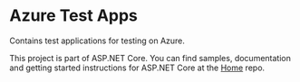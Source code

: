 Azure Test Apps
================

Contains test applications for testing on Azure.

This project is part of ASP.NET Core. You can find samples, documentation and getting started instructions for ASP.NET Core at the [Home](https://github.com/aspnet/home) repo.
